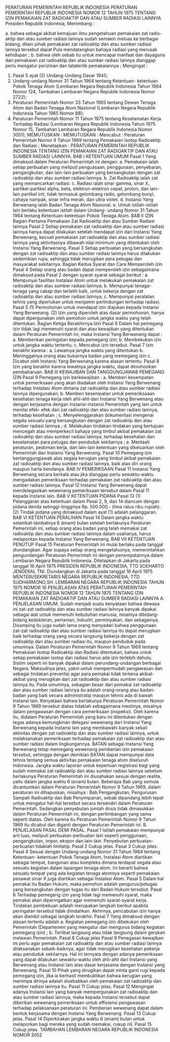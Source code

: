  PERATURAN PEMERINTAH REPUBLIK INDONESIA PERATURAN PEMERINTAH REPUBLIK INDONESIA NOMOR 12 TAHUN 1975 TENTANG IZIN PEMAKAIAN ZAT RADIOAKTIP DAN ATAU SUMBER RADIASI LAINNYA Presiden Republik Indonesia,
Menimbang :

a. bahwa sebagai akibat kemajuan ilmu pengetahuan pemakaian zat radio-aktip dan atau sumber radiasi lainnya sudah semakin meluas ke berbagai bidang; dilain pihak pemakaian zat radioaktip dan atau sumber radiasi lainnya tersebut dapat Pula mendatangkan bahaya radiasi yang merusak kehidupan ;
b. bahwa oleh sebab itu untuk mencapai manfaat dan dayaguna dari pemakaian zat radioaktip dan atau sumber radiasi lainnya dianggap perlu mengatur perizinan dan tatatertib pemakaiannya ;
Mengingat :

1. Pasal 5 ayat (2) Undang-Undang Dasar 1945;
2. Undang-undang Nomor 31 Tahun 1964 tentang Ketentuan- ketentuan Pokok Tenaga Atom (Lembaran Negara Republik Indonesia Tahun 1964 Nomor 124, Tambahan Lembaran Negara Republik Indonesia Nomor 2722);
3. Peraturan Pemerintah Nomor 33 Tahun 1965 tentang Dewan Tenaga Atom dan Badan Tenaga Atom Nasional (Lembaran Negara Republik Indonesia Tahun 1965 Nomor 88);
4. Peraturan Pemerintah Nomor 11 Tahun 1975 tentang Keselamatan Kerja Terhadap Radiasi (Lembaran Negara Republik Indonesia Tahun 1975 Nomor 15, Tambahan Lembaran Negara Republik Indonesia Nomor 3051);
MEMUTUSKAN :
MEMUTUSKAN :
 Mencabut : Peraturan Pemerintah Nomor 9 Tahun 1969 tentang Pemakaian Isotop Radioaktip dan Radiasi ; Menetapkan : PERATURAN PEMERINTAH REPUBLIK INDONESIA TENTANG IZIN PEMAKAIAN ZAT RADIOAKTIP DAN ATAU SUMBER RADIASI LAINNYA.
BAB I KETENTUAN UMUM
Pasal 1
Yang dimaksud dalam Peraturan Pemerintah ini dengan:
a. Pemakaian ialah setiap perbuatan yang meliputi penguasaan, penggunaan, penyebaran, pengangkutan, dan lain-lain perbuatan yang bersangkutan dengan zat radioaktip dan atau sumber radiasi lainnya.
b. Zat Radioaktip ialah zat yang memancarkan radiasi.
c. Radiasi ialah sinar gamma, sinar X, partikel-partikel alpha, beta, elektron-elektron cepat, proton, dan lain-lain partikel inti, tidak termasuk gelombang radio, gelombang bunyi, cahaya nampak, sinar infra merah, dan ultra violet.
d. Instansi Yang Berwenang ialah Badan Tenaga Atom Nasional.
e. Untuk istilah-istilah lain berlaku ketentuan istilah dalam Undang- undang Nomor 31 Tahun 1964 tentang Ketentuan-ketentuan Pokok Tenaga Atom.
BAB II IZIN
Bagian Pertama Pemakaian Zat Radioaktip dan atau Sumber Radiasi lainnya
Pasal 2
Setiap pemakaian zat radioaktip dan atau sumber radiasi lainnya hanya dapat dilakukan setelah mendapat izin dari Instansi Yang Berwenang, kecuali pemakaian zat radioaktip dan atau sumber radiasi lainnya yang aktivitasnya dibawah nilai minimum yang ditentukan oleh Instansi Yang Berwenang.
Pasal 3
Setiap perbuatan yang bersangkutan dengan zat radioaktip dan atau sumber radiasi lainnya harus dilakukan sedemikian rupa, sehingga tidak merugikan para petugas dan masyarakat sekitarnya.
Bagian Kedua Syarat dan Cara Memperoleh izin
Pasal 4
Setiap orang atau badan dapat memperoleh izin sebagaimana dimaksud pada Pasal 2 dengan syarat-syarat sebagai berikut :
a. Mempunyai fasilitas Instalasi Atom untuk melakukan pemakaian zat radioaktip dan atau sumber radiasi lainnya;
b. Mempunyai tenaga-tenaga yang cakap dan terlatih baik, untuk bekerja dengan zat radioaktip dan atau sumber radiasi lainnya;
c. Mempunyai peralatan tehnis yang diperlukan untuk menjamin perlindungan terhadap radiasi.
Pasal 5
(1) Permohonan untuk mendapat izin diajukan kepada Instansi Yang Berwenang.
(2) Izin yang diperoleh atas dasar permohonan, hanya dapat dipergunakan oleh pemohon untuk jangka waktu yang telah ditentukan.
Bagian Ketiga Berakhirnya Izin
Pasal 6
Dalam hal pemegang izin tidak lagi memenuhi syarat dan atau kewajiban yang ditentukan dalam Peraturan Pemerintah ini, maka Instansi Yang Berwenang dapat :
a. Memberikan peringatan kepada pemegang izin;
b. Membekukan izin untuk jangka waktu tertentu;
c. Mencabut izin tersebut.
Pasal 7
Izin berakhir karena :
a. Lewatnya jangka waktu yang ditentukan b. Meninggalnya orang atau bubarnya badan yang memegang izin c. Dicabut oleh Instansi Yang Berwenang karena alasan tertentu.
Pasal 8
Izin yang berakhir karena lewatnya jangka waktu, dapat dimohonkan pembaharuan.
BAB III KEWAJIBAN DAN TANGGUNGJAWAB PEMEGANG IZIN
Pasal 9
Pemegang izin berkewajiban :
a. Memberi kesempatan untuk pemeriksaan yang akan diadakan oleh Instansi Yang Berwenang terhadap Instalasi Atom dimana zat radioaktip dan atau sumber radiasi lainnya dipergunakan;
b. Memberi kesempatan untuk pemeriksaaan kesehatan tenaga kerja oleh ahli-ahli dari Instansi Yang Berwenang atau dengan kerjasama dengan Instansi-instansi Pemerintah yang lain untuk menilai efek- efek dari zat radioaktip dan atau sumber radiasi lainnya, terhadap kesehatan ;
c. Menyelenggarakan dokumentasi mengenai segala sesuatu yang bersangkutan dengan zat radioaktip dan atau sumber radiasi lainnya ;
d. Melakukan tindakan-tindakan yang bertujuan mencegah atau memperkecil bahaya yang timbul akibat pemakaian zat radioaktip dan atau sumber radiasi lainnya, terhadap kesehatan dan keselamatan para petugas dan penduduk sekitarnya ;
e. Mentaati peraturan, pedoman kerja, dan lain-lain ketentuan yang dikeluarkan oleh Pemerintah dan Instansi Yang Berwenang.
Pasal 10
Pemegang izin bertanggungjawab atas segala kerugian yang timbul akibat pemakaian zat radioaktip dan atau sumber radiasi lainnya, baik atas diri orang maupun harta bendanya.
BAB IV PEMERIKSAAN
Pasal 11
Instansi Yang Berwenang secara berkala atau jika dianggap perlu sewaktu-waktu mengadakan pemeriksaan terhadap pemakaian zat radioaktip dan atau sumber radiasi lainnya.
Pasal 12
Instansi Yang Berwenang dapat mendelegasikan wewenang pemeriksaan tersebut dalam Pasal 11 kepada Instansi lain.
BAB V KETENTUAN PIDANA
Pasal 13
(1) Pelanggaran atas ketentuan dalam Pasal 2, 9, dan 14 diancam dengan pidana denda setinggi-tingginya Rp. 500.000,- (lima ratus ribu rupiah).
(2) Tindak pidana yang dimaksud dalam ayat (1) adalah pelanggaran.
BAB VI KETENTUAN PERALIHAN
Pasal 14
Dalam jangka waktu selambat-lambatnya 6 (enam) bulan setelah berlakunya Peraturan Pemerintah ini, setiap orang atau badan yang telah memakai zat radioaktip dan atau sumber radiasi lainnya dalam usahanya, harus melaporkan kepada Instansi Yang Berwenang.
BAB VII KETENTUAN PENUTUP
Pasal 15
Peraturan Pemerintah ini mulai berlaku pada tanggal diundangkan. Agar supaya setiap orang mengetahuinya, memerintahkan pengundangan Peraturan Pemerintah ini dengan penempatannya dalam Lembaran Negara Republik Indonesia. Ditetapkan di Jakarta pada tanggal 16 April 1975 PRESIDEN REPUBLIK INDONESIA, TTD SOEHARTO JENDERAL TNI. Diundangkan di Jakarta pada tanggal 16 April 1975 MENTERI/SEKRETARIS NEGARA REPUBLIK INDONESIA, TTD SUDHARMONO,SH. LEMBARAN NEGARA REPUBLIK INDONESIA TAHUN 1975 NOMOR 16 PENJELASAN ATAS PERATURAN PEMERINTAH REPUBLIK INDONESIA NOMOR 12 TAHUN 1975 TENTANG IZIN PEMAKAIAN ZAT RADIOAKTIP DAN ATAU SUMBER RADIASI LAINNYA A. PENJELASAN UMUM. Sudah menjadi suatu kenyataan bahwa dewasa ini zat-zat radioaktip dan atau sumber radiasi lainnya banyak dipakai sebagai alat untuk memenuhi kebutuhan manusia, misalnya dibidang-bidang kedokteran, pertanian, industri, perminyakan, dan sebagainya. Disamping itu juga sudah lama orang menyadari bahwa penggunaan zat-zat radioaktip dan atau sumber radiasi lainnya itu dapat merugikan baik terhadap orang yang secara langsung bekerja dengan zat radioaktip dan atau sumber radiasi itu, maupun penduduk pada umumnya. Dalam Peraturan Pemerintah Nomor 9 Tahun 1969 tentang Pemakaian Isotop Radioaktip dan Radiasi ditentukan, bahwa untuk setiap pemakaian isotop dan radiasi harus ada izin terlebih dahulu. Sistim seperti ini banyak dipakai dalam perundang-undangan berbagai Negara. Maksudnya jelas, yakni untuk mempermudah pengawasan dan sebagai tindakan preventip agar para pemakai tidak terkena akibat-akibat yang merugikan dari zat radioaktip dan atau sumber radiasi lainnya itu. Pada umumnya, sebagian besar dari pemakai zat radioaktip dan atau sumber radiasi lainnya itu adalah orang-orang atau badan-badan yang baik secara administratip maupun tehnis ada di bawah Instansi lain. Kenyataan bahwa berlakunya Peraturan Pemerintah Nomor 9 Tahun 1969 tersebut diatas tidaklah sebagaimana mestinya, misalnya dalam pengawasan dengan cara pemeriksaan (inspeksi). Oleh karena itu, didalam Peraturan Pemerintah yang baru ini ditentukan dengan tegas adanya kemungkinan delegasi wewenang dari Instansi Yang Berwenang kepada Instansi lain yang membawahi banyak sekali aktivitas dengan zat radioaktip dan atau sumber radiasi lainnya, untuk melaksanakan pemeriksaan terhadap pemakaian zat radioaktip dan atau sumber radiasi dalam lingkungannya. BATAN sebagai Instansi Yang Berwenang tetap memegang wewenang pemberian izin pemakaian tersebut, sehingga dengan demikian BATAN dapat mempunyai data tehnis tentang semua aktivitas pemakaian tenaga atom diseluruh Indonesia. Jangka waktu laporan untuk keperluan registrasi bagi yang sudah memakai zat radioaktip dan atau sumber radiasi lainnya sebelum berlakunya Peraturan Pemerintah ini diusahakan sesuai dengan realita, yaitu dalam jangka waktu 6 (enam) bulan. Beberapa Bab yang semula dicantumkan dalam Peraturan Pemerintah Nomor 9 Tahun 1969, dalam peraturan ini dihapuskan, misalnya : Bab Pengangkutan, Pengurusan Sampah Radioaktip dan Bab Penyimpanan, sebab dipandang lebih tepat untuk mengatur hal-hal tersebut secara tersendiri dalam Peraturan Pemerintah. Sedangkan penyebutan jumlah dosis tidak dimasukkan dalam Peraturan Pemerintah ini, dengan pertimbangan yang sama seperti diatas. Oleh karena itu Peraturan Pemerintah Nomor 9 Tahun 1969 itu dicabut dan diganti dengan Peraturan Pemerintah ini. B. PENJELASAN PASAL DEMI PASAL.
Pasal 1
Istilah pemakaian mempunyai arti luas, meliputi perbuatan-perbuatan lain seperti penggunaan, pengangkutan, impor, ekspor dan lain-lain. Penyebutan perbuatan-perbuatan tidaklah limitatip.
Pasal 2
Cukup jelas.
Pasal 3
Cukup jelas.
Pasal 4
Sesuai dengan Undang-undang Nomor 31 Tahun 1964 tentang Ketentuan- ketentuan Pokok Tenaga Atom, Instalasi Atom diartikan sebagai tempat, bangunan atau kompleks dimana terdapat segala atau sesuatu kegiatan dalam lapangan tenaga atom. Ini berarti bahwa sesuatu tempat yang ada kegiatan tenaga atomnya seperti pemakaian pesawat sinar X juga diartikan sebagai Instalasi Atom.
Pasal 5
Dalam hal pemakai itu Badan Hukum, maka pemohon adalah pengurus/petugas yang bersangkutan dengan tugas itu dari Badan Hukum tersebut.
Pasal 6
Terhadap pemegang izin yang tidak lagi memenuhi syarat, maka pemakai akan diperingatkan agar memenuhi syarat-syarat kerja. Tindakan pembekuan adalah merupakan langkah berikut apabila peringatan tersebut tidak diindahkan. Akhirnya, pencabutan izin hanya akan diambil sebagai langkah terakhir.
Pasal 7
Yang dimaksud dengan alasan tertentu adalah a. Kegiatan pemegang izin dibekukan oleh Pemerintah (Departemen yang mengatur dan mengurus bidang kegiatan pemegang izin) ;
b. Terlibat langsung atau tidak langsung dalam gerakan melawan Pemerintah.
Pasal 8
Cukup jelas
Pasal 9
Penegasan kewajiban ini perlu agar pemakaian zat radioaktip dan atau sumber radiasi lainnya dilaksanakan sebaik-baiknya, agar tidak merugikan kesehatan pekerja atau penduduk sekitarnya. Hal ini ternyata dengan adanya pemeriksaan yang dapat dilakukan sewaktu-waktu oleh ahli-ahli dari Instansi yang Berwenang atau Instansi lain atas dasar kerjasama dengan Instansi yang Berwenang.
Pasal 10
Pihak yang dirugikan dapat minta ganti rugi kepada pemegang izin, jika ia berhasil membuktikan bahwa kerugian yang menimpa dirinya adalah disebabkan oleh pemakaian zat radioaktip dan sumber radiasi lainnya itu.
Pasal 11
Cukup jelas.
Pasal 12
Mengingat adanya Instansi lain yang banyak mempergunakan zat radioaktip dan atau sumber radiasi lainnya, maka kepada Instansi tersebut dapat diberikan wewenang pemeriksaan untuk effisiensi pengawasan terhadap pelaksanaan peraturan ini. Pemberian wewenang dapat dalam bentuk kerjasama dengan Instansi Yang Berwenang.
Pasal 13
Cukup jelas.
Pasal 14
Diperkirakan jangka waktu 6 (enam) bulan untuk melaporkan bagi mereka yang sudah memakai, cukup riil.
Pasal 15
Cukup jelas. TAMBAHAN LEMBARAN NEGARA REPUBLIK INDONESIA NOMOR 3052